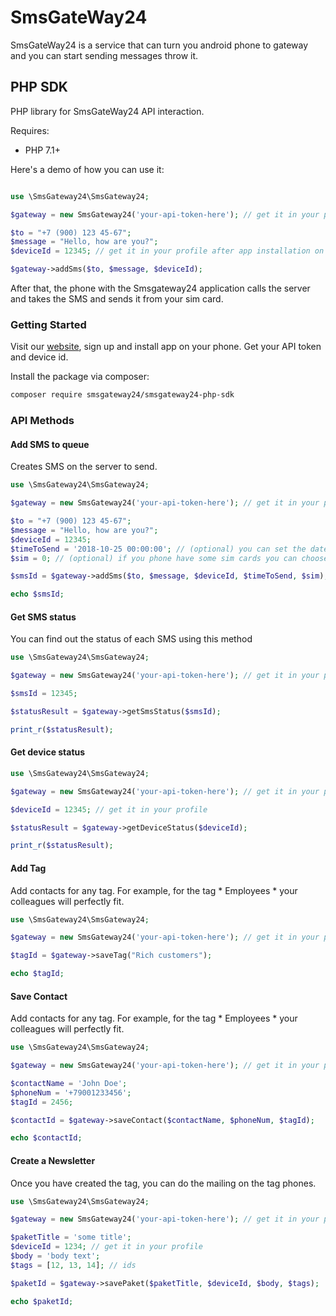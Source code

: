 # SmsGateWay24

SmsGateWay24 is a service that can turn you android phone to gateway and you can start sending messages throw it.

## PHP SDK

PHP library for SmsGateWay24 API interaction.

Requires:
* PHP 7.1+

Here's a demo of how you can use it:

```php

use \SmsGateway24\SmsGateway24;

$gateway = new SmsGateway24('your-api-token-here'); // get it in your profile

$to = "+7 (900) 123 45-67";
$message = "Hello, how are you?";
$deviceId = 12345; // get it in your profile after app installation on your android

$gateway->addSms($to, $message, $deviceId);

```

After that, the phone with the Smsgateway24 application calls the server and takes the SMS and sends it from your sim card.


### Getting Started
Visit our [website](https://smsgateway24.com/), sign up and install app on your phone. Get your API token and device id.


Install the package via composer:
```bash
composer require smsgateway24/smsgateway24-php-sdk
```

### API Methods

#### Add SMS to queue

Creates SMS on the server to send.

```php
use \SmsGateway24\SmsGateway24;

$gateway = new SmsGateway24('your-api-token-here'); // get it in your profile

$to = "+7 (900) 123 45-67";
$message = "Hello, how are you?";
$deviceId = 12345;
$timeToSend = '2018-10-25 00:00:00'; // (optional) you can set the date when you want to send the message
$sim = 0; // (optional) if you phone have some sim cards you can choose which you want to use

$smsId = $gateway->addSms($to, $message, $deviceId, $timeToSend, $sim);

echo $smsId;
```

#### Get SMS status

You can find out the status of each SMS using this method

```php
use \SmsGateway24\SmsGateway24;

$gateway = new SmsGateway24('your-api-token-here'); // get it in your profile

$smsId = 12345;

$statusResult = $gateway->getSmsStatus($smsId);

print_r($statusResult);
```

#### Get device status

```php
use \SmsGateway24\SmsGateway24;

$gateway = new SmsGateway24('your-api-token-here'); // get it in your profile

$deviceId = 12345; // get it in your profile

$statusResult = $gateway->getDeviceStatus($deviceId);

print_r($statusResult);
```

#### Add Tag

Add contacts for any tag. For example, for the tag * Employees * your colleagues will perfectly fit.

```php
use \SmsGateway24\SmsGateway24;

$gateway = new SmsGateway24('your-api-token-here'); // get it in your profile

$tagId = $gateway->saveTag("Rich customers");

echo $tagId;
```

#### Save Contact

Add contacts for any tag. For example, for the tag * Employees * your colleagues will perfectly fit.

```php
use \SmsGateway24\SmsGateway24;

$gateway = new SmsGateway24('your-api-token-here'); // get it in your profile

$contactName = 'John Doe';
$phoneNum = '+79001233456';
$tagId = 2456;

$contactId = $gateway->saveContact($contactName, $phoneNum, $tagId);

echo $contactId;
```

#### Create a Newsletter

Once you have created the tag, you can do the mailing on the tag phones.

```php
use \SmsGateway24\SmsGateway24;

$gateway = new SmsGateway24('your-api-token-here'); // get it in your profile

$paketTitle = 'some title';
$deviceId = 1234; // get it in your profile
$body = 'body text';
$tags = [12, 13, 14]; // ids

$paketId = $gateway->savePaket($paketTitle, $deviceId, $body, $tags);

echo $paketId;
```

